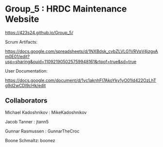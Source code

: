 # Group_5 : HRDC Maintenance Website
https://423s24.github.io/Group_5/


Scrum Artifacts:

https://docs.google.com/spreadsheets/d/1NXBdsk_cvbZLVLG1VRVqV4jzgvAm0E01/edit?usp=sharing&ouid=110921905025759948161&rtpof=true&sd=true

User Documentation:

https://docs.google.com/document/d/1vc1aknhFl7AkoYky1yO01ld422OzLhTg9d2wCDl9cHk/edit

## Collaborators

Michael Kadoshnikov : MikeKadoshnikov

Jacob Tanner : jtann5

Gunnar Rasmussen : GunnarTheCroc

Boone Schmaltz: boonez

